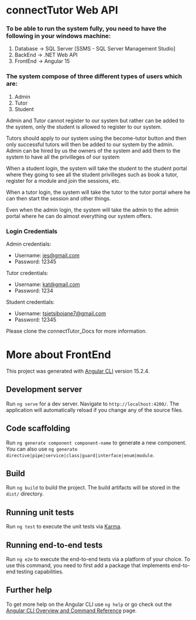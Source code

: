 # connectTutor Web API
### To be able to run the system fully, you need to have the following in your windows machine:
1.  Database -> SQL Server [SSMS - SQL Server Management Studio] 
2.  BackEnd -> .NET Web API
3.  FrontEnd -> Angular 15

### The system compose of three different types of users which are:
1. Admin
2. Tutor
3. Student

Admin and Tutor cannot register to our system but rather can be added to the system, only the student is allowed to register
to our system.

Tutors should apply to our system using the become-tutor button and then only successful tutors will then be added to our system
by the admin.
Admin can be hired by us the owners of the system and add them to the system to have all the privilleges of our system

When a student login, the system will take the student to the student portal where they going to see all the student privilleges such as book a tutor, register for a module and join the sessions, etc.

When a tutor login, the system will take the tutor to the tutor portal where he can then start the session and other things. 

Even when the admin login, the system will take the admin to the admin portal where he can do almost everything our system offers.

### Login Credentials
Admin credentials:
- Username: jes@gmail.com
- Password: 12345

Tutor credentials:
- Username: kat@gmail.com
- Password: 1234

Student credentials:
- Username: tsietsibojane7@gmail.com
- Password: 12345

Please clone the connectTutor_Docs for more information.



# More about FrontEnd

This project was generated with [Angular CLI](https://github.com/angular/angular-cli) version 15.2.4.

## Development server

Run `ng serve` for a dev server. Navigate to `http://localhost:4200/`. The application will automatically reload if you change any of the source files.

## Code scaffolding

Run `ng generate component component-name` to generate a new component. You can also use `ng generate directive|pipe|service|class|guard|interface|enum|module`.

## Build

Run `ng build` to build the project. The build artifacts will be stored in the `dist/` directory.

## Running unit tests

Run `ng test` to execute the unit tests via [Karma](https://karma-runner.github.io).

## Running end-to-end tests

Run `ng e2e` to execute the end-to-end tests via a platform of your choice. To use this command, you need to first add a package that implements end-to-end testing capabilities.

## Further help

To get more help on the Angular CLI use `ng help` or go check out the [Angular CLI Overview and Command Reference](https://angular.io/cli) page.
